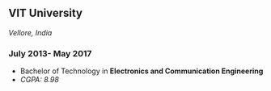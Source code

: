 ## VIT University

_Vellore, India_

### July 2013- May 2017

- Bachelor of Technology in **Electronics and Communication Engineering**
- _CGPA: 8.98_
